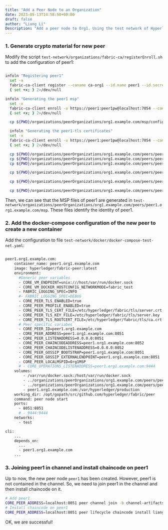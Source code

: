 ```yaml
---
title: "Add a Peer Node to an Organization"
date: 2023-05-13T14:58:50+08:00
draft: false
author: "Liang Li"
Description: "Add a peer node to Org1. Using the test network of Hyperledger Ledger v2.2.10"
---
```


### 1. Generate crypto material for new peer

Modify the script `test-network/organizations/fabric-ca/registerEnroll.sh` to add the configuration of peer1:
``` bash

infoln "Registering peer1"
  set -x
  fabric-ca-client register --caname ca-org1 --id.name peer1 --id.secret peer1pw --id.type peer --tls.certfiles ${PWD}/organizations/fabric-ca/org1/tls-cert.pem
  { set +x; } 2>/dev/null

infoln "Generating the peer1 msp"
  set -x
  fabric-ca-client enroll -u https://peer1:peer1pw@localhost:7054 --caname ca-org1 -M ${PWD}/organizations/peerOrganizations/org1.example.com/peers/peer1.org1.example.com/msp --csr.hosts peer1.org1.example.com --tls.certfiles ${PWD}/organizations/fabric-ca/org1/tls-cert.pem
  { set +x; } 2>/dev/null

  cp ${PWD}/organizations/peerOrganizations/org1.example.com/msp/config.yaml ${PWD}/organizations/peerOrganizations/org1.example.com/peers/peer1.org1.example.com/msp/config.yaml

  infoln "Generating the peer1-tls certificates"
  set -x
  fabric-ca-client enroll -u https://peer1:peer1pw@localhost:7054 --caname ca-org1 -M ${PWD}/organizations/peerOrganizations/org1.example.com/peers/peer1.org1.example.com/tls --enrollment.profile tls --csr.hosts peer1.org1.example.com --csr.hosts localhost --tls.certfiles ${PWD}/organizations/fabric-ca/org1/tls-cert.pem
  { set +x; } 2>/dev/null

  cp ${PWD}/organizations/peerOrganizations/org1.example.com/peers/peer1.org1.example.com/tls/tlscacerts/* ${PWD}/organizations/peerOrganizations/org1.example.com/peers/peer1.org1.example.com/tls/ca.crt
  cp ${PWD}/organizations/peerOrganizations/org1.example.com/peers/peer1.org1.example.com/tls/signcerts/* ${PWD}/organizations/peerOrganizations/org1.example.com/peers/peer1.org1.example.com/tls/server.crt
  cp ${PWD}/organizations/peerOrganizations/org1.example.com/peers/peer1.org1.example.com/tls/keystore/* ${PWD}/organizations/peerOrganizations/org1.example.com/peers/peer1.org1.example.com/tls/server.key

  cp ${PWD}/organizations/peerOrganizations/org1.example.com/peers/peer1.org1.example.com/tls/tlscacerts/* ${PWD}/organizations/peerOrganizations/org1.example.com/msp/tlscacerts/ca.crt

  cp ${PWD}/organizations/peerOrganizations/org1.example.com/peers/peer1.org1.example.com/tls/tlscacerts/* ${PWD}/organizations/peerOrganizations/org1.example.com/tlsca/tlsca.org1.example.com-cert.pem

  cp ${PWD}/organizations/peerOrganizations/org1.example.com/peers/peer1.org1.example.com/msp/cacerts/* ${PWD}/organizations/peerOrganizations/org1.example.com/ca/ca.org1.example.com-cert.pem


```

Then, we can see that the MSP files of peer1 are generated in `test-network/organizations/peerOrganizations/org1.example.com/peers/peer1.org1.example.com/msp`. These files identify the identity of peer1.

### 2. Add the docker-compose configuration of the new peer to create a new container

Add the configuration to file `test-network/docker/docker-compose-test-net.yaml`:

``` bash

peer1.org1.example.com:
    container_name: peer1.org1.example.com
    image: hyperledger/fabric-peer:latest
    environment:
      #Generic peer variables
      - CORE_VM_ENDPOINT=unix:///host/var/run/docker.sock
      - CORE_VM_DOCKER_HOSTCONFIG_NETWORKMODE=fabric_test
      - FABRIC_LOGGING_SPEC=INFO
      #- FABRIC_LOGGING_SPEC=DEBUG
      - CORE_PEER_TLS_ENABLED=true
      - CORE_PEER_PROFILE_ENABLED=true
      - CORE_PEER_TLS_CERT_FILE=/etc/hyperledger/fabric/tls/server.crt
      - CORE_PEER_TLS_KEY_FILE=/etc/hyperledger/fabric/tls/server.key
      - CORE_PEER_TLS_ROOTCERT_FILE=/etc/hyperledger/fabric/tls/ca.crt
      # Peer specific variabes
      - CORE_PEER_ID=peer1.org1.example.com
      - CORE_PEER_ADDRESS=peer1.org1.example.com:8051
      - CORE_PEER_LISTENADDRESS=0.0.0.0:8051
      - CORE_PEER_CHAINCODEADDRESS=peer1.org1.example.com:8052
      - CORE_PEER_CHAINCODELISTENADDRESS=0.0.0.0:8052
      - CORE_PEER_GOSSIP_BOOTSTRAP=peer1.org1.example.com:8051
      - CORE_PEER_GOSSIP_EXTERNALENDPOINT=peer1.org1.example.com:8051
      - CORE_PEER_LOCALMSPID=Org1MSP
      # - CORE_OPERATIONS_LISTENADDRESS=peer1.org1.example.com:9444
    volumes:
        - /var/run/docker.sock:/host/var/run/docker.sock
        - ../organizations/peerOrganizations/org1.example.com/peers/peer1.org1.example.com/msp:/etc/hyperledger/fabric/msp
        - ../organizations/peerOrganizations/org1.example.com/peers/peer1.org1.example.com/tls:/etc/hyperledger/fabric/tls
        - peer1.org1.example.com:/var/hyperledger/production
    working_dir: /opt/gopath/src/github.com/hyperledger/fabric/peer
    command: peer node start
    ports:
      - 8051:8051
      # - 9444:9444
    networks:
      - test

cli:
    ...
    depends_on:
      ...
      - peer1.org1.example.com
    ...

```

### 3. Joining peer1 in channel and install chaincode on peer1
Up to now, the new peer node `peer1` has been created. However, peer1 is not contained in the channel. So, we need to join peer1 in the channel and then install chaincode on it.

```bash
# Add peer1
CORE_PEER_ADDRESS=localhost:8051 peer channel join -b channel-artifacts/mychannel.block
# Install chaincode on peer1
CORE_PEER_ADDRESS=localhost:8051 peer lifecycle chaincode install liang.tar.gz
```
OK, we are successful!
